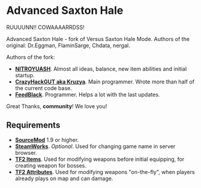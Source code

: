# Advanced Saxton Hale
RUUUUNN!! COWAAAARRDSS!

Advanced Saxton Hale - fork of Versus Saxton Hale Mode. Authors of the original: Dr.Eggman, FlaminSarge, Chdata, nergal.

Authors of the fork:

- [**NITROYUASH**](http://steamcommunity.com/profiles/76561198045687452). Almost all ideas, balance, new item abilities and initial startup.
- [**CrazyHackGUT aka Kruzya**](https://kruzya.me). Main programmer. Wrote more than half of the current code base.
- [**FeedBlack**](http://steamcommunity.com/profiles/76561198278138597). Programmer. Helps a lot with the last updates.

Great Thanks, **community**! We love you!

## Requirements
- [**SourceMod**](https://sm.alliedmods.net/) 1.9 or higher.
- [**SteamWorks**](https://forums.alliedmods.net/showthread.php?t=229556). _Optional_. Used for changing game name in server browser.
- [**TF2 Items**](https://forums.alliedmods.net/showthread.php?t=115100). Used for modifying weapons before initial equipping, for creating weapon for bosses.
- [**TF2 Attributes**](https://forums.alliedmods.net/showthread.php?t=210221). Used for modifying weapons "on-the-fly", when players already plays on map and can damage.
